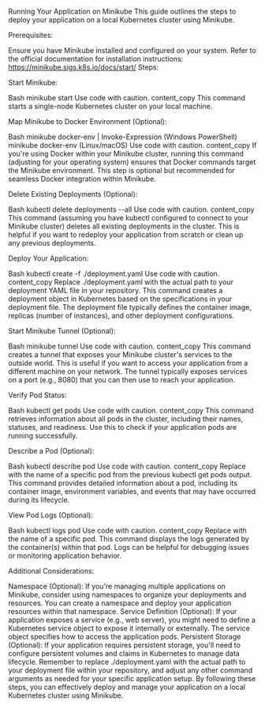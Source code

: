 Running Your Application on Minikube
This guide outlines the steps to deploy your application on a local Kubernetes cluster using Minikube.

Prerequisites:

Ensure you have Minikube installed and configured on your system. Refer to the official documentation for installation instructions: https://minikube.sigs.k8s.io/docs/start/
Steps:

Start Minikube:

Bash
minikube start
Use code with caution.
content_copy
This command starts a single-node Kubernetes cluster on your local machine.

Map Minikube to Docker Environment (Optional):

Bash
minikube docker-env | Invoke-Expression (Windows PowerShell)
minikube docker-env (Linux/macOS)
Use code with caution.
content_copy
If you're using Docker within your Minikube cluster, running this command (adjusting for your operating system) ensures that Docker commands target the Minikube environment. This step is optional but recommended for seamless Docker integration within Minikube.

Delete Existing Deployments (Optional):

Bash
kubectl delete deployments --all
Use code with caution.
content_copy
This command (assuming you have kubectl configured to connect to your Minikube cluster) deletes all existing deployments in the cluster. This is helpful if you want to redeploy your application from scratch or clean up any previous deployments.

Deploy Your Application:

Bash
kubectl create -f ./deployment.yaml
Use code with caution.
content_copy
Replace ./deployment.yaml with the actual path to your deployment YAML file in your repository. This command creates a deployment object in Kubernetes based on the specifications in your deployment file. The deployment file typically defines the container image, replicas (number of instances), and other deployment configurations.

Start Minikube Tunnel (Optional):

Bash
minikube tunnel
Use code with caution.
content_copy
This command creates a tunnel that exposes your Minikube cluster's services to the outside world. This is useful if you want to access your application from a different machine on your network. The tunnel typically exposes services on a port (e.g., 8080) that you can then use to reach your application.

Verify Pod Status:

Bash
kubectl get pods
Use code with caution.
content_copy
This command retrieves information about all pods in the cluster, including their names, statuses, and readiness. Use this to check if your application pods are running successfully.

Describe a Pod (Optional):

Bash
kubectl describe pod <podname>
Use code with caution.
content_copy
Replace <podname> with the name of a specific pod from the previous kubectl get pods output. This command provides detailed information about a pod, including its container image, environment variables, and events that may have occurred during its lifecycle.

View Pod Logs (Optional):

Bash
kubectl logs pod <podname>
Use code with caution.
content_copy
Replace <podname> with the name of a specific pod. This command displays the logs generated by the container(s) within that pod. Logs can be helpful for debugging issues or monitoring application behavior.

Additional Considerations:

Namespace (Optional): If you're managing multiple applications on Minikube, consider using namespaces to organize your deployments and resources. You can create a namespace and deploy your application resources within that namespace.
Service Definition (Optional): If your application exposes a service (e.g., web server), you might need to define a Kubernetes service object to expose it internally or externally. The service object specifies how to access the application pods.
Persistent Storage (Optional): If your application requires persistent storage, you'll need to configure persistent volumes and claims in Kubernetes to manage data lifecycle.
Remember to replace ./deployment.yaml with the actual path to your deployment file within your repository, and adjust any other command arguments as needed for your specific application setup. By following these steps, you can effectively deploy and manage your application on a local Kubernetes cluster using Minikube.